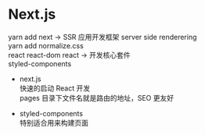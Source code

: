 # Next.js  
  yarn add next -> SSR 应用开发框架 server side renderering  
  yarn add normalize.css  
  react react-dom react -> 开发核心套件  
  styled-components  

- next.js  
  快速的启动 React 开发  
  pages 目录下文件名就是路由的地址，SEO 更友好  

- styled-components  
  特别适合用来构建页面  
  